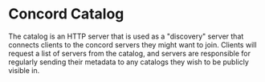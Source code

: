 # Concord Catalog

The catalog is an HTTP server that is used as a "discovery" server that connects clients to the concord servers they might want to join. Clients will request a list of servers from the catalog, and servers are responsible for regularly sending their metadata to any catalogs they wish to be publicly visible in.
